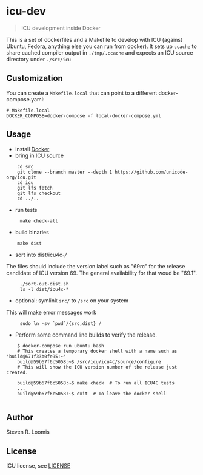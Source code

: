 # icu-dev

> ICU development inside Docker

This is a set of dockerfiles and a Makefile to develop with ICU (against Ubuntu, Fedora, anything else you can run from docker).
It sets up `ccache` to share cached compiler output in `./tmp/.ccache` and expects an ICU source directory under `./src/icu`

## Customization

You can create a `Makefile.local` that can point to a different docker-compose.yaml:

```
# Makefile.local
DOCKER_COMPOSE=docker-compose -f local-docker-compose.yml
```

## Usage

- install [Docker](http://docker.io)
- bring in ICU source
````
    cd src
    git clone --branch master --depth 1 https://github.com/unicode-org/icu.git
    cd icu
    git lfs fetch
    git lfs checkout
    cd ../..
````
- run tests
````
     make check-all
````
- build binaries
````
    make dist
````         
- sort into dist/icu4c-*/*

The files should include the version label such as "69rc" for the release candidate of ICU version 69. The general availability for that woud be "69.1". 
````
     ./sort-out-dist.sh
     ls -l dist/icu4c-*
````
- optional: symlink `src/` to `/src` on your system

This will make error messages work
````
     sudo ln -sv `pwd`/{src,dist} /
````

- Perform some command line builds to verify the release.
```
    $ docker-compose run ubuntu bash
    # This creates a temporary docker shell with a name such as 'build@671f33b0fe95:~'
    build@59b67f6c5058:~$ /src/icu/icu4c/source/configure
    # This will show the ICU version number of the release just created.

    build@59b67f6c5058:~$ make check  # To run all ICU4C tests
    ...
    build@59b67f6c5058:~$ exit  # To leave the docker shell
    
```

## Author

Steven R. Loomis

## License

ICU license, see [LICENSE](LICENSE)
